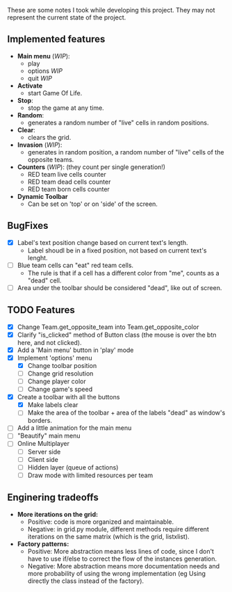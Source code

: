 These are some notes I took while developing this project.
They may not represent the current state of the project.

## Implemented features
- **Main menu** (*WIP*):
  - play
  - options _WIP_
  - quit _WIP_
- **Activate**
  - start Game Of Life.
- **Stop**:
  - stop the game at any time.
- **Random**:
  - generates a random number of "live" cells in random positions.
- **Clear**:
  - clears the grid.
- **Invasion** (*WIP*):
  - generates in random position, a random number of "live" cells of the opposite teams.
- **Counters** (*WIP*): (they count per single generation!)
  - RED team live cells counter
  - RED team dead cells counter
  - RED team born cells counter
- **Dynamic Toolbar**
  - Can be set on 'top' or on 'side' of the screen. 
 
## BugFixes
- [x] Label's text position change based on current text's length.
  - Label shoudl be in a fixed position, not based on current text's lenght.
- [ ] Blue team cells can "eat" red team cells.
  - The rule is that if a cell has a different color from "me", counts as a "dead" cell.
- [ ] Area under the toolbar should be considered "dead", like out of screen.

## TODO Features
- [x] Change Team.get_opposite_team into Team.get_opposite_color
- [x] Clarify "is_clicked" method of Button class (the mouse is over the btn here, and not clicked).
- [x] Add a 'Main menu' button in 'play' mode
- [x] Implement 'options' menu
  - [x] Change toolbar position
  - [ ] Change grid resolution
  - [ ] Change player color
  - [ ] Change game's speed
- [x] Create a toolbar with all the buttons
  - [x] Make labels clear
  - [ ] Make the area of the toolbar + area of the labels "dead" as window's borders.
- [ ] Add a little animation for the main menu
- [ ] "Beautify" main menu
- [ ] Online Multiplayer
  - [ ] Server side
  - [ ] Client side
  - [ ] Hidden layer (queue of actions)
  - [ ] Draw mode with limited resources per team 
## Enginering tradeoffs
- **More iterations on the grid:**
  - Positive: code is more organized and maintainable.
  - Negative: in grid.py module, different methods require different iterations on the same matrix (which is the grid, listxlist).
- **Factory patterns:**
  - Positive: More abstraction means less lines of code, since I don't have to use if/else to correct the flow of the instances generation.
  - Negative: More abstraction means more documentation needs and more probability of using the wrong implementation (eg Using directly the class instead of the factory).
